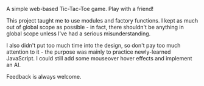 A simple web-based Tic-Tac-Toe game. Play with a friend!

This project taught me to use modules and factory functions. I kept as much out of global scope as possible - in fact, there shouldn't be anything in global scope unless I've had a serious misunderstanding.

I also didn't put too much time into the design, so don't pay too much attention to it - the purpose was mainly to practice newly-learned JavaScript. I could still add some mouseover hover effects and implement an AI. 

Feedback is always welcome.
